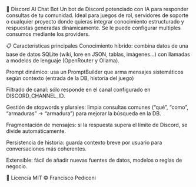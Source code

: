 🚀 Discord AI Chat Bot
Un bot de Discord potenciado con IA para responder consultas de tu comunidad. Ideal para juegos de rol, servidores de soporte o cualquier proyecto donde quieras integrar conocimiento estructurado y respuestas generadas dinámicamente.
Se le puede configurar multiples consumos mediante los providers.

📋 Características principales
Conocimiento híbrido: combina datos de una base de datos SQLite (wiki, lore en JSON, tablas, imágenes…) con llamadas a modelos de lenguaje (OpenRouter y Ollama).

Prompt dinámico: usa un PromptBuilder que arma mensajes sistemáticos según contexto (entrada de la DB, historia del juego)

Filtrado de canal: sólo responde en el canal configurado en DISCORD_CHANNEL_ID.

Gestión de stopwords y plurales: limpia consultas comunes (“qué”, “como”, “armaduras” → “armadura”) para mejorar la búsqueda en la DB.

Fragmentación de mensajes: si la respuesta supera el límite de Discord, se divide automáticamente.

Persistencia de historia: guarda contexto breve por usuario para conversaciones más coherentes.

Extensible: fácil de añadir nuevas fuentes de datos, modelos o reglas de negocio.

📄 Licencia
MIT © Francisco Pediconi